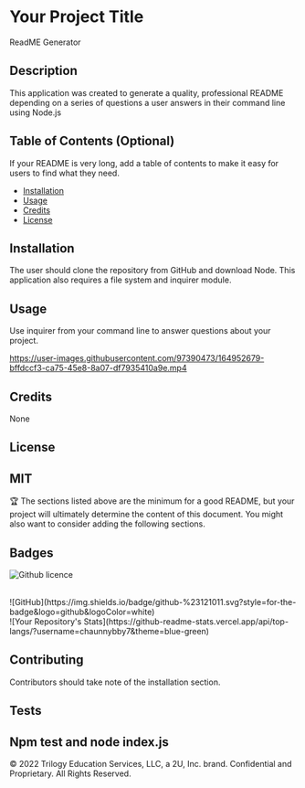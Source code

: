 # Your Project Title
ReadME Generator 

## Description 

This application was created to generate a quality, professional README depending on a series of questions a user answers in their command line using Node.js 
## Table of Contents (Optional)

If your README is very long, add a table of contents to make it easy for users to find what they need.

* [Installation](#installation)
* [Usage](#usage)
* [Credits](#credits)
* [License](#license)



## Installation

The user should clone the repository from GitHub and download Node. This application also requires a file system and inquirer module. 

## Usage 

  Use inquirer from your command line to answer questions about your project.
  
  

https://user-images.githubusercontent.com/97390473/164952679-bffdccf3-ca75-45e8-8a07-df7935410a9e.mp4

  


## Credits

None


## License

MIT
---

🏆 The sections listed above are the minimum for a good README, but your project will ultimately determine the content of this document. You might also want to consider adding the following sections.

## Badges

![Github licence](http://img.shields.io/badge/license-MIT-blue.svg)

<BR>
![GitHub](https://img.shields.io/badge/github-%23121011.svg?style=for-the-badge&logo=github&logoColor=white)

<BR>
![Your Repository's Stats](https://github-readme-stats.vercel.app/api/top-langs/?username=chaunnybby7&theme=blue-green)



## Contributing

Contributors should take note of the installation section.

## Tests

Npm test and node index.js
---

© 2022 Trilogy Education Services, LLC, a 2U, Inc. brand. Confidential and Proprietary. All Rights Reserved.
